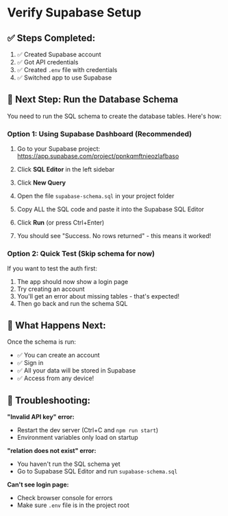 # Verify Supabase Setup

## ✅ Steps Completed:
1. ✅ Created Supabase account
2. ✅ Got API credentials
3. ✅ Created `.env` file with credentials
4. ✅ Switched app to use Supabase

## 🔧 Next Step: Run the Database Schema

You need to run the SQL schema to create the database tables. Here's how:

### Option 1: Using Supabase Dashboard (Recommended)

1. Go to your Supabase project: https://app.supabase.com/project/ppnkqmftnieozlafbaso

2. Click **SQL Editor** in the left sidebar

3. Click **New Query**

4. Open the file `supabase-schema.sql` in your project folder

5. Copy ALL the SQL code and paste it into the Supabase SQL Editor

6. Click **Run** (or press Ctrl+Enter)

7. You should see "Success. No rows returned" - this means it worked!

### Option 2: Quick Test (Skip schema for now)

If you want to test the auth first:

1. The app should now show a login page
2. Try creating an account
3. You'll get an error about missing tables - that's expected!
4. Then go back and run the schema SQL

## 🎯 What Happens Next:

Once the schema is run:
- ✅ You can create an account
- ✅ Sign in
- ✅ All your data will be stored in Supabase
- ✅ Access from any device!

## 🐛 Troubleshooting:

**"Invalid API key" error:**
- Restart the dev server (Ctrl+C and `npm run start`)
- Environment variables only load on startup

**"relation does not exist" error:**
- You haven't run the SQL schema yet
- Go to Supabase SQL Editor and run `supabase-schema.sql`

**Can't see login page:**
- Check browser console for errors
- Make sure `.env` file is in the project root
